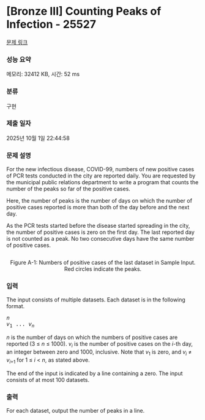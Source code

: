 # [Bronze III] Counting Peaks of Infection - 25527 

[문제 링크](https://www.acmicpc.net/problem/25527) 

### 성능 요약

메모리: 32412 KB, 시간: 52 ms

### 분류

구현

### 제출 일자

2025년 10월 1일 22:44:58

### 문제 설명

<p>For the new infectious disease, COVID-99, numbers of new positive cases of PCR tests conducted in the city are reported daily. You are requested by the municipal public relations department to write a program that counts the number of the peaks so far of the positive cases.</p>

<p>Here, the number of peaks is the number of days on which the number of positive cases reported is more than both of the day before and the next day.</p>

<p>As the PCR tests started before the disease started spreading in the city, the number of positive cases is zero on the first day. The last reported day is not counted as a peak. No two consecutive days have the same number of positive cases.</p>

<p style="text-align: center;"><img alt="" src="https://upload.acmicpc.net/4434ac32-a66c-4775-b7f4-1974091990a1/-/preview/"></p>

<p style="text-align: center;">Figure A-1: Numbers of positive cases of the last dataset in Sample Input. Red circles indicate the peaks.</p>

### 입력 

 <p>The input consists of multiple datasets. Each dataset is in the following format.</p>

<pre><var>n</var>
<var>v</var><sub>1</sub> ... <var>v</var><sub><var>n</var></sub></pre>

<p><var>n</var> is the number of days on which the numbers of positive cases are reported (3 ≤ <var>n</var> ≤ 1000). <var>v</var><sub><var>i</var></sub> is the number of positive cases on the <var>i</var>-th day, an integer between zero and 1000, inclusive. Note that <var>v</var><sub>1</sub> is zero, and <var>v</var><sub><var>i</var></sub> ≠ <var>v</var><sub><var>i</var>+1</sub> for 1 ≤ <var>i</var> < <var>n</var>, as stated above.</p>

<p>The end of the input is indicated by a line containing a zero. The input consists of at most 100 datasets.</p>

### 출력 

 <p>For each dataset, output the number of peaks in a line.</p>

